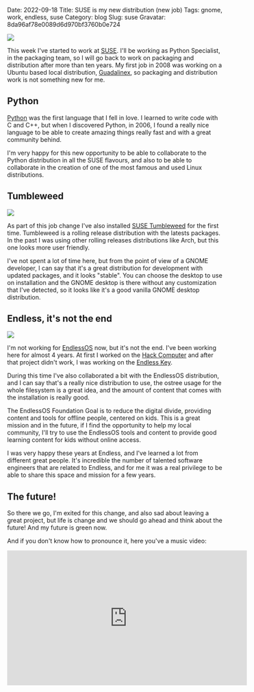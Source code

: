 Date: 2022-09-18
Title: SUSE is my new distribution (new job)
Tags: gnome, work, endless, suse
Category: blog
Slug: suse
Gravatar: 8da96af78e0089d6d970bf3760b0e724

<p class="img">
    <a target="_blank" href="https://suse.com">
        <img src="/pictures/Poster-Always-Changing.png" />
    </a>
</p>

This week I've started to work at [SUSE][1]. I'll be working as Python
Specialist, in the packaging team, so I will go back to work on packaging and
distribution after more than ten years. My first job in 2008 was working on a
Ubuntu based local distribution, [Guadalinex][2], so packaging and distribution
work is not something new for me.

## Python

[Python][3] was the first language that I fell in love. I learned to write code
with C and C++, but when I discovered Python, in 2006, I found a really nice
language to be able to create amazing things really fast and with a great
community behind.

I'm very happy for this new opportunity to be able to collaborate to the Python
distribution in all the SUSE flavours, and also to be able to collaborate in
the creation of one of the most famous and used Linux distributions.

## Tumbleweed

<p class="img">
    <a target="_blank" href="https://www.opensuse.org/#Tumbleweed">
        <img src="/pictures/tumbleweed.png" />
    </a>
</p>

As part of this job change I've also installed [SUSE Tumbleweed][4] for the
first time. Tumbleweed is a rolling release distribution with the latests
packages. In the past I was using other rolling releases distributions like
Arch, but this one looks more user friendly.

I've not spent a lot of time here, but from the point of view of a GNOME
developer, I can say that it's a great distribution for development with
updated packages, and it looks "stable". You can choose the desktop to use on
installation and the GNOME desktop is there without any customization that I've
detected, so it looks like it's a good vanilla GNOME desktop distribution.

## Endless, it's not the end

<p class="img">
    <a target="_blank" href="https://endlessos.org">
        <img src="/pictures/endless-farewell.jpg" />
    </a>
</p>

I'm not working for [EndlessOS][5] now, but it's not the end. I've been working
here for almost 4 years. At first I worked on the [Hack Computer][6] and after
that project didn't work, I was working on the [Endless Key][7].

During this time I've also collaborated a bit with the EndlessOS distribution,
and I can say that's a really nice distribution to use, the ostree usage for
the whole filesystem is a great idea, and the amount of content that comes with
the installation is really good.

The EndlessOS Foundation Goal is to reduce the digital divide, providing
content and tools for offline people, centered on kids. This is a great mission
and in the future, if I find the opportunity to help my local community, I'll
try to use the EndlessOS tools and content to provide good learning content for
kids without online access.

I was very happy these years at Endless, and I've learned a lot from different
great people. It's incredible the number of talented software engineers that
are related to Endless, and for me it was a real privilege to be able to share
this space and mission for a few years.

## The future!

So there we go, I'm exited for this change, and also sad about leaving a great
project, but life is change and we should go ahead and think about the future!
And my future is green now.

And if you don't know how to pronounce it, here you've a music video:

<iframe width="560" height="315" src="https://www.youtube.com/embed/nLdexZlVkAY" title="YouTube video player" frameborder="0" allow="accelerometer; autoplay; clipboard-write; encrypted-media; gyroscope; picture-in-picture" allowfullscreen></iframe>

[1]: https://suse.com/
[2]: https://en.wikipedia.org/wiki/Guadalinex
[3]: https://www.python.org/
[4]: https://www.opensuse.org/#Tumbleweed
[5]: https://endlessos.org
[6]: https://hack-computer.com/
[7]: https://www.endlessos.org/key
